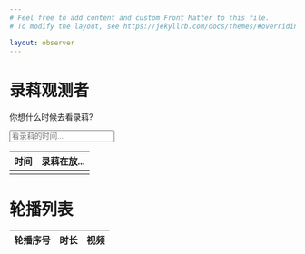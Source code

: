 ```yaml
---
# Feel free to add content and custom Front Matter to this file.
# To modify the layout, see https://jekyllrb.com/docs/themes/#overriding-theme-defaults

layout: observer
---
```


# 录萪观测者

你想什么时候去看录萪?

<input class="flatpickr flatpickr-input" type="text" placeholder="看录萪的时间..." data-id="datetime"
        readonly="readonly" id="dtpicker">

<table>
  <thead>
    <tr>
      <th>时间</th>
      <th>录萪在放...</th>
    </tr>
  </thead>
  <tbody>
    <tr>
      <td id="rptime"></td>
      <td id="rplink"></td>
    </tr>
  </tbody>
</table>

# 轮播列表

<table>
  <thead>
    <tr>
      <th>轮播序号</th>
      <th>时长</th>
      <th>视频</th>
    </tr>
  </thead>
  <tbody id="video_row">
  </tbody>
</table>
